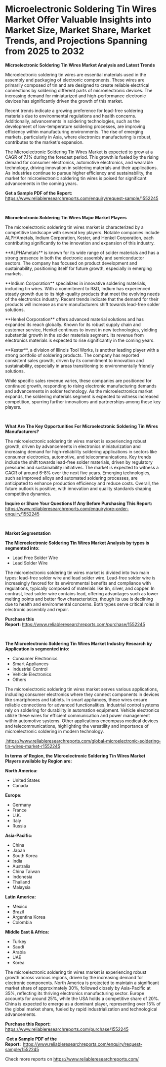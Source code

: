 <p><h1>Microelectronic Soldering Tin Wires Market Offer Valuable Insights into Market Size, Market Share, Market Trends, and Projections Spanning from 2025 to 2032</h1></p><p><strong>Microelectronic Soldering Tin Wires Market Analysis and Latest Trends</strong></p>
<p><p>Microelectronic soldering tin wires are essential materials used in the assembly and packaging of electronic components. These wires are primarily composed of tin and are designed to create reliable electrical connections by soldering different parts of microelectronic devices. The increasing demand for miniaturized and high-performance electronic devices has significantly driven the growth of this market.</p><p>Recent trends indicate a growing preference for lead-free soldering materials due to environmental regulations and health concerns. Additionally, advancements in soldering technologies, such as the development of low-temperature soldering processes, are improving efficiency within manufacturing environments. The rise of emerging markets, particularly in Asia, where electronics manufacturing is robust, contributes to the market's expansion.</p><p>The Microelectronic Soldering Tin Wires Market is expected to grow at a CAGR of 7.1% during the forecast period. This growth is fueled by the rising demand for consumer electronics, automotive electronics, and wearable technology, driving innovation in soldering materials and their applications. As industries continue to pursue higher efficiency and sustainability, the market for microelectronic soldering tin wires is poised for significant advancements in the coming years.</p></p>
<p><strong>Get a Sample PDF of the Report:&nbsp;</strong> <a href="https://www.reliableresearchreports.com/enquiry/request-sample/1552245?utm_campaign=3056&utm_medium=2&utm_source=Github&utm_content=ia&utm_term=02042025&utm_id=microelectronic-soldering-tin-wires">https://www.reliableresearchreports.com/enquiry/request-sample/1552245</a></p>
<p>&nbsp;</p>
<p><strong>Microelectronic Soldering Tin Wires Major Market Players</strong></p>
<p><p>The microelectronic soldering tin wires market is characterized by a competitive landscape with several key players. Notable companies include ALPHAmetals, Indium Corporation, Kester, and Henkel Corporation, each contributing significantly to the innovation and expansion of this industry.</p><p>**ALPHAmetals** is known for its wide range of solder materials and has a strong presence in both the electronic assembly and semiconductor sectors. The company has focused on product development and sustainability, positioning itself for future growth, especially in emerging markets. </p><p>**Indium Corporation** specializes in innovative soldering materials, including tin wires. With a commitment to R&D, Indium has experienced steady growth due to its high-quality products that meet the evolving needs of the electronics industry. Recent trends indicate that the demand for their products will increase as more manufacturers shift towards lead-free solder solutions.</p><p>**Henkel Corporation** offers advanced material solutions and has expanded its reach globally. Known for its robust supply chain and customer service, Henkel continues to invest in new technologies, yielding substantial growth in the solder materials segment. Its revenue from electronics materials is expected to rise significantly in the coming years.</p><p>**Kester**, a division of Illinois Tool Works, is another leading player with a strong portfolio of soldering products. The company has reported consistent sales growth, driven by its commitment to innovation and sustainability, especially in areas transitioning to environmentally friendly solutions.</p><p>While specific sales revenue varies, these companies are positioned for continued growth, responding to rising electronic manufacturing demands and advancements in solder technology. As the microelectronics market expands, the soldering materials segment is expected to witness increased competition, spurring further innovations and partnerships among these key players.</p></p>
<p>&nbsp;</p>
<p><strong>What Are The Key Opportunities For Microelectronic Soldering Tin Wires Manufacturers?</strong></p>
<p><p>The microelectronic soldering tin wires market is experiencing robust growth, driven by advancements in electronics miniaturization and increasing demand for high-reliability soldering applications in sectors like consumer electronics, automotive, and telecommunications. Key trends include the shift towards lead-free solder materials, driven by regulatory pressures and sustainability initiatives. The market is expected to witness a CAGR of around 6-8% over the next five years. Emerging technologies, such as improved alloys and automated soldering processes, are anticipated to enhance production efficiency and reduce costs. Overall, the future outlook is positive, with innovation and quality standards shaping competitive dynamics.</p></p>
<p><strong>Inquire or Share Your Questions If Any Before Purchasing This Report:</strong> <a href="https://www.reliableresearchreports.com/enquiry/pre-order-enquiry/1552245?utm_campaign=3056&utm_medium=2&utm_source=Github&utm_content=ia&utm_term=02042025&utm_id=microelectronic-soldering-tin-wires">https://www.reliableresearchreports.com/enquiry/pre-order-enquiry/1552245</a></p>
<p>&nbsp;</p>
<p><strong>Market Segmentation</strong></p>
<p><strong>The Microelectronic Soldering Tin Wires Market Analysis by types is segmented into:</strong></p>
<p><ul><li>Lead Free Solder Wire</li><li>Lead Solder Wire</li></ul></p>
<p><p>The microelectronic soldering tin wires market is divided into two main types: lead-free solder wire and lead solder wire. Lead-free solder wire is increasingly favored for its environmental benefits and compliance with regulations, typically composed of materials like tin, silver, and copper. In contrast, lead solder wire contains lead, offering advantages such as lower melting points and better flow characteristics, though its use is declining due to health and environmental concerns. Both types serve critical roles in electronic assembly and repair.</p></p>
<p><strong>Purchase this Report:&nbsp;</strong><a href="https://www.reliableresearchreports.com/purchase/1552245?utm_campaign=3056&utm_medium=2&utm_source=Github&utm_content=ia&utm_term=02042025&utm_id=microelectronic-soldering-tin-wires">https://www.reliableresearchreports.com/purchase/1552245</a></p>
<p>&nbsp;</p>
<p><strong>The Microelectronic Soldering Tin Wires Market Industry Research by Application is segmented into:</strong></p>
<p><ul><li>Consumer Electronics</li><li>Smart Appliances</li><li>Industrial Control</li><li>Vehicle Electronics</li><li>Others</li></ul></p>
<p><p>The microelectronic soldering tin wires market serves various applications, including consumer electronics where they connect components in devices like smartphones and tablets. In smart appliances, these wires ensure reliable connections for advanced functionalities. Industrial control systems rely on soldering for durability in automation equipment. Vehicle electronics utilize these wires for efficient communication and power management within automotive systems. Other applications encompass medical devices and telecommunications, highlighting the versatility and importance of microelectronic soldering in modern technology.</p></p>
<p><a href="https://www.reliableresearchreports.com/global-microelectronic-soldering-tin-wires-market-r1552245?utm_campaign=3056&utm_medium=2&utm_source=Github&utm_content=ia&utm_term=02042025&utm_id=microelectronic-soldering-tin-wires">&nbsp;https://www.reliableresearchreports.com/global-microelectronic-soldering-tin-wires-market-r1552245</a></p>
<p><strong>In terms of Region, the Microelectronic Soldering Tin Wires Market Players available by Region are:</strong></p>
<p>
    <p> <strong> North America: </strong>
        <ul>
            <li>United States</li>
            <li>Canada</li>
        </ul>
        </p> 
    <p> <strong> Europe: </strong>
        <ul>
            <li>Germany</li>
            <li>France</li>
            <li>U.K.</li>
            <li>Italy</li>
            <li>Russia</li>
        </ul>
        </p> 
    <p> <strong> Asia-Pacific: </strong>
        <ul>
            <li>China</li>
            <li>Japan</li>
            <li>South Korea</li>
            <li>India</li>
            <li>Australia</li>
            <li>China Taiwan</li>
            <li>Indonesia</li>
            <li>Thailand</li>
            <li>Malaysia</li>
        </ul>
        </p> 
    <p> <strong> Latin America: </strong>
        <ul>
            <li>Mexico</li>
            <li>Brazil</li>
            <li>Argentina Korea</li>
            <li>Colombia</li>
        </ul>
        </p> 
    <p> <strong> Middle East & Africa: </strong>
        <ul>
            <li>Turkey</li>
            <li>Saudi</li>
            <li>Arabia</li>
            <li>UAE</li>
            <li>Korea</li>
        </ul>
    </p>
    </p>
<p><p>The microelectronic soldering tin wires market is experiencing robust growth across various regions, driven by the increasing demand for electronic components. North America is projected to maintain a significant market share of approximately 30%, followed closely by Asia-Pacific at 35%, reflecting its thriving electronics manufacturing sector. Europe accounts for around 25%, while the USA holds a competitive share of 20%. China is expected to emerge as a dominant player, representing over 15% of the global market share, fueled by rapid industrialization and technological advancements.</p></p>
<p><strong>Purchase this Report: </strong><a href="https://www.reliableresearchreports.com/purchase/1552245?utm_campaign=3056&utm_medium=2&utm_source=Github&utm_content=ia&utm_term=02042025&utm_id=microelectronic-soldering-tin-wires">https://www.reliableresearchreports.com/purchase/1552245</a></p>
<p>&nbsp;<strong>Get a Sample PDF of the Report:&nbsp;&nbsp;</strong><a href="https://www.reliableresearchreports.com/enquiry/request-sample/1552245?utm_campaign=3056&utm_medium=2&utm_source=Github&utm_content=ia&utm_term=02042025&utm_id=microelectronic-soldering-tin-wires">https://www.reliableresearchreports.com/enquiry/request-sample/1552245</a></p>
<p><strong></strong></p>
<p>Check more reports on <a href="https://www.reliableresearchreports.com/?utm_campaign=3056&utm_medium=2&utm_source=Github&utm_content=ia&utm_term=02042025&utm_id=microelectronic-soldering-tin-wires">https://www.reliableresearchreports.com/</a></p>